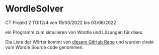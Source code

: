 # WordleSolver

CT Projekt 2 TGI12/4
von 19/03/2022 bis 03/06/2022

ein Programm zum simulieren von Wordle und Lösungen für dises.

Die Liste der Wörter kommt von [diesem GitHub Repo](https://github.com/tabatkins/wordle-list) und wurden direkt vom Wordle Source code genommen.
